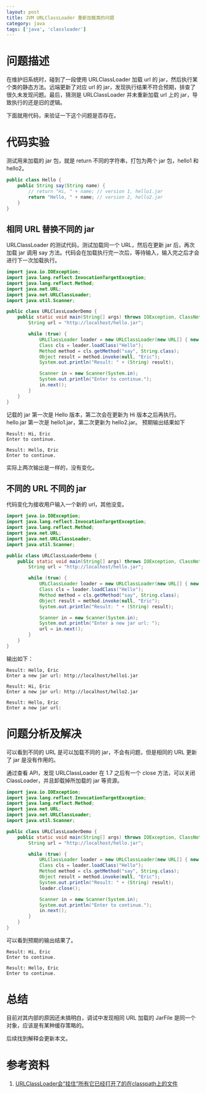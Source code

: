 ```yaml
---
layout: post
title: JVM URLClassLoader 重新加载类的问题
category: java
tags: ['java', 'classloader']
---
```


# 问题描述

在维护旧系统时，碰到了一段使用 URLClassLoader 加载 url 的 jar，然后执行某个类的静态方法。远端更新了对应 url 的 jar，发现执行结果不符合预期，排查了很久未发现问题。最后，猜测是 URLClassLoader 并未重新加载 url 上的 jar，导致执行的还是旧的逻辑。

下面就用代码，来验证一下这个问题是否存在。

# 代码实验

测试用来加载的 jar 包，就是 return 不同的字符串，打包为两个 jar 包，hello1 和 hello2。

```java
public class Hello {
    public String say(String name) {
        // return "Hi, " + name; // version 1, hello1.jar
        return "Hello, " + name; // version 2, hello2.jar
    }
}
```

## 相同 URL 替换不同的 jar

URLClassLoader 的测试代码，测试加载同一个 URL，然后在更新 jar 后，再次加载 jar 调用 say 方法。代码会在加载执行完一次后，等待输入，输入完之后才会进行下一次加载执行。

```java
import java.io.IOException;
import java.lang.reflect.InvocationTargetException;
import java.lang.reflect.Method;
import java.net.URL;
import java.net.URLClassLoader;
import java.util.Scanner;

public class URLClassLoaderDemo {
    public static void main(String[] args) throws IOException, ClassNotFoundException, NoSuchMethodException, InvocationTargetException, IllegalAccessException {
        String url = "http://localhost/hello.jar";

        while (true) {
            URLClassLoader loader = new URLClassLoader(new URL[] { new URL(url)});
            Class cls = loader.loadClass("Hello");
            Method method = cls.getMethod("say", String.class);
            Object result = method.invoke(null, "Eric");
            System.out.println("Result: " + (String) result);

            Scanner in = new Scanner(System.in);
            System.out.println("Enter to continue.");
            in.next();
        }
    }
}
```

记载的 jar 第一次是 Hello 版本，第二次会在更新为 Hi 版本之后再执行。
hello.jar 第一次是 hello1.jar，第二次更新为 hello2.jar。
预期输出结果如下

```
Result: Hi, Eric
Enter to continue.

Result: Hello, Eric
Enter to continue.
```

实际上两次输出是一样的，没有变化。

## 不同的 URL 不同的 jar

代码变化为接收用户输入一个新的 url，其他没变。

```java
import java.io.IOException;
import java.lang.reflect.InvocationTargetException;
import java.lang.reflect.Method;
import java.net.URL;
import java.net.URLClassLoader;
import java.util.Scanner;

public class URLClassLoaderDemo {
    public static void main(String[] args) throws IOException, ClassNotFoundException, NoSuchMethodException, InvocationTargetException, IllegalAccessException {
        String url = "http://localhost/hello.jar";

        while (true) {
            URLClassLoader loader = new URLClassLoader(new URL[] { new URL(url)});
            Class cls = loader.loadClass("Hello");
            Method method = cls.getMethod("say", String.class);
            Object result = method.invoke(null, "Eric");
            System.out.println("Result: " + (String) result);

            Scanner in = new Scanner(System.in);
            System.out.println("Enter a new jar url: ");
            url = in.next();
        }
    }
}
```

输出如下：

```
Result: Hello, Eric
Enter a new jar url: http://localhost/hello1.jar

Result: Hi, Eric
Enter a new jar url: http://localhost/hello2.jar

Result: Hello, Eric
Enter a new jar url:
```

# 问题分析及解决

可以看到不同的 URL 是可以加载不同的 jar，不会有问题，但是相同的 URL 更新了 jar 是没有作用的。

通过查看 API，发现 URLClassLoader 在 1.7 之后有一个 close 方法，可以关闭 ClassLoader，并且卸载掉所加载的 jar 等资源。

```java
import java.io.IOException;
import java.lang.reflect.InvocationTargetException;
import java.lang.reflect.Method;
import java.net.URL;
import java.net.URLClassLoader;
import java.util.Scanner;

public class URLClassLoaderDemo {
    public static void main(String[] args) throws IOException, ClassNotFoundException, NoSuchMethodException, InvocationTargetException, IllegalAccessException {
        String url = "http://localhost/hello.jar";

        while (true) {
            URLClassLoader loader = new URLClassLoader(new URL[] { new URL(url)});
            Class cls = loader.loadClass("Hello");
            Method method = cls.getMethod("say", String.class);
            Object result = method.invoke(null, "Eric");
            System.out.println("Result: " + (String) result);
            loader.close();

            Scanner in = new Scanner(System.in);
            System.out.println("Enter to continue.");
            in.next();
        }
    }
}
```

可以看到预期的输出结果了。

```
Result: Hi, Eric
Enter to continue.

Result: Hello, Eric
Enter to continue.
```

# 总结

目前对其内部的原因还未搞明白，调试中发现相同 URL 加载的 JarFile 是同一个对象，应该是有某种缓存策略的。

后续找到解释会更新本文。

# 参考资料

1. [URLClassLoader会“挂住”所有它已经打开了的在classpath上的文件](http://rednaxelafx.iteye.com/blog/628394)
